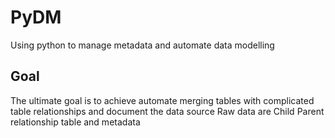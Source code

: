 # PyDM
Using python to manage metadata and automate data modelling

## Goal
The ultimate goal is to achieve automate merging tables with complicated table relationships and document the data source
Raw data are Child Parent relationship table and metadata
